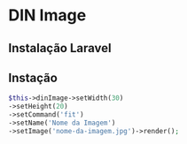 # DIN Image

## Instalação Laravel

## Instação

```php
$this->dinImage->setWidth(30)
->setHeight(20)
->setCommand('fit')
->setName('Nome da Imagem')
->setImage('nome-da-imagem.jpg')->render();
```